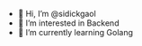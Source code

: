 - 👋 Hi, I’m @sidickgaol
- 👀 I’m interested in Backend
- 🌱 I’m currently learning Golang

<!---
sidickgaol/sidickgaol is a ✨ special ✨ repository because its `README.md` (this file) appears on your GitHub profile.
You can click the Preview link to take a look at your changes.
--->
